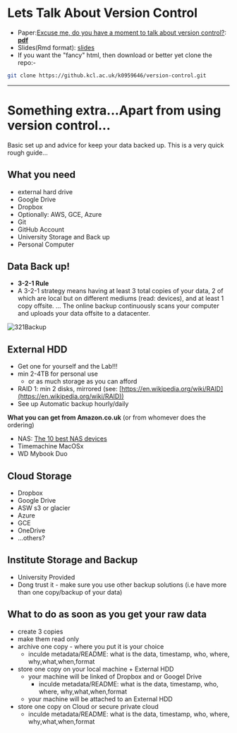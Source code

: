# Lets Talk About Version Control

- Paper:[Excuse me, do you have a moment to talk about version control?](https://peerj.com/preprints/3159/): **[pdf](https://github.kcl.ac.uk/k0959646/version-control/raw/master/lets-talk-about-version-control-peerj-preprints-3159.pdf)**  
- Slides(Rmd format): [slides](https://github.kcl.ac.uk/k0959646/version-control/blob/master/2018-04-10-dept-talk.Rmd)  
- If you want the "fancy" html, then download or better yet clone the repo:- 

```bash
git clone https://github.kcl.ac.uk/k0959646/version-control.git
```

*****

# Something extra...Apart from using version control...

Basic set up and advice for keep your data backed up. This is a very quick rough guide...

## What you need

- external hard drive
- Google Drive
- Dropbox
- Optionally: AWS, GCE, Azure
- Git 
- GitHub Account
- University Storage and Back up
- Personal Computer

## Data Back up!

- **3-2-1 Rule** 
- A 3-2-1 strategy means having at least 3 total copies of your data, 2 of which are local but on different mediums (read: devices), and at least 1 copy offsite. ... The online backup continuously scans your computer and uploads your data offsite to a datacenter.

  
![321Backup](https://github.kcl.ac.uk/k0959646/version-control/blob/master/321-Backup.png)
  

## External HDD
- Get one for yourself and the Lab!!!  
- min 2-4TB for personal use  
  - or as much storage as you can afford
- RAID 1: min 2 disks, mirrored (see: [https://en.wikipedia.org/wiki/RAID](https://en.wikipedia.org/wiki/RAID))
- See up Automatic backup hourly/daily

**What you can get from Amazon.co.uk** (or from whomever does the ordering)
- NAS: [The 10 best NAS devices](https://www.techradar.com/news/the-10-best-nas-devices-reviewed)
- Timemachine MacOSx
- WD Mybook Duo

## Cloud Storage

- Dropbox
- Google Drive
- ASW s3 or glacier 
- Azure
- GCE
- OneDrive
- ...others?

## Institute Storage and Backup

- University Provided
- Dong trust it - make sure you use other backup solutions (i.e have more than one copy/backup of your data)

## What to do as soon as you get your raw data

- create 3 copies
- make them read only
- archive one copy - where you put it is your choice
  - inculde metadata/README: what is the data, timestamp, who, where, why,what,when,format
- store one copy on your local machine + External HDD
  - your machine will be linked of Dropbox and or Googel Drive
    - inculde metadata/README: what is the data, timestamp, who, where, why,what,when,format
  - your machine will be attached to an External HDD
- store one copy on Cloud or secure private cloud
  - inculde metadata/README: what is the data, timestamp, who, where, why,what,when,format
  

